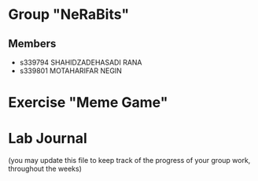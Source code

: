 # Group "NeRaBits"

## Members
- s339794 SHAHIDZADEHASADI RANA
- s339801 MOTAHARIFAR NEGIN

# Exercise "Meme Game"

# Lab Journal

(you may update this file to keep track of the progress of your group work, throughout the weeks)
